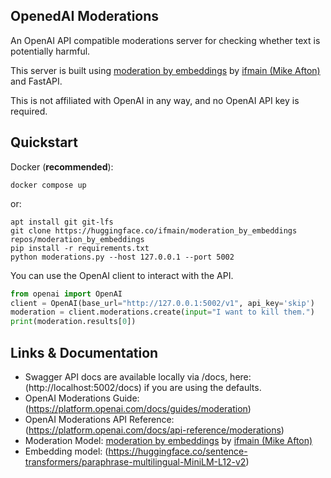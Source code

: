OpenedAI Moderations
--------------------

An OpenAI API compatible moderations server for checking whether text is potentially harmful.

This server is built using [moderation by embeddings](https://huggingface.co/ifmain/moderation_by_embeddings) by [ifmain (Mike Afton)](https://huggingface.co/ifmain) and FastAPI.

This is not affiliated with OpenAI in any way, and no OpenAI API key is required.

Quickstart
----------

Docker (**recommended**):
```shell
docker compose up
```
or:
```shell
apt install git git-lfs
git clone https://huggingface.co/ifmain/moderation_by_embeddings repos/moderation_by_embeddings
pip install -r requirements.txt
python moderations.py --host 127.0.0.1 --port 5002
```

You can use the OpenAI client to interact with the API.
```python
from openai import OpenAI
client = OpenAI(base_url="http://127.0.0.1:5002/v1", api_key='skip')
moderation = client.moderations.create(input="I want to kill them.")
print(moderation.results[0])
```

Links & Documentation
---------------------

- Swagger API docs are available locally via /docs, here: (http://localhost:5002/docs) if you are using the defaults.
- OpenAI Moderations Guide: (https://platform.openai.com/docs/guides/moderation)
- OpenAI Moderations API Reference: (https://platform.openai.com/docs/api-reference/moderations)
- Moderation Model: [moderation by embeddings](https://huggingface.co/ifmain/moderation_by_embeddings) by [ifmain (Mike Afton)](https://huggingface.co/ifmain)
- Embedding model: (https://huggingface.co/sentence-transformers/paraphrase-multilingual-MiniLM-L12-v2)
